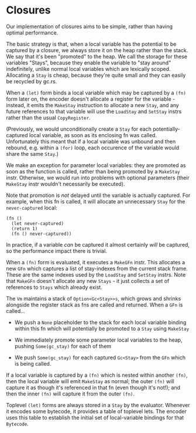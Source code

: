 # Closures

Our implementation of closures aims to be simple, rather than having optimal performance.

The basic strategy is that, when a local variable has the potential to be captured by a closure,
we always store it on the heap rather than the stack. We say that it's been "promoted" to the heap.
We call the storage for these variables "Stays", because they enable the variable to "stay
around" indefinitely, unlike normal local variables which are lexically scoped. Allocating a `Stay` 
is cheap, because they're quite small and they can easily be recycled by gc.rs.

When a `(let)` form binds a local variable which may be captured by a `(fn)` form later on, the
encoder doesn't allocate a register for the variable - instead, it emits the `MakeStay`
instruction to allocate a new `Stay`, and any future references to that variable will use
the `LoadStay` and `SetStay` instrs rather than the usual `CopyRegister`.

(Previously, we would unconditionally create a `Stay` for each potentially-captured local variable, 
as soon as its enclosing fn was called. Unfortunately this meant that if a local variable was 
unbound and then rebound, e.g. within a `(for)` loop, each occurence of the variable would share 
the same `Stay`.)

We make an exception for parameter local variables: they are promoted as soon as the function is
called, rather than being promoted by a `MakeStay` instr. Otherwise, we would run into problems
with optional parameters (their `MakeStay` instr wouldn't necessarily be executed).

Note that promotion is *not* delayed until the variable is actually captured. For example, when 
this fn is called, it will allocate an unnecessary `Stay` for the `never-captured` local:
	
	(fn ()
	  (let never-captured)
	  (return 1)
	  (fn () never-captured))

In practice, if a variable *can* be captured it almost certainly *will* be captured, so the 
performance impact there is trivial.

When a `(fn)` form is evaluated, it executes a `MakeGFn` instr. This allocates a new `GFn` which
captures a list of stay-indexes from the current stack frame. These are the same indexes used
by the `LoadStay` and `SetStay` instrs. Note that `MakeGFn` doesn't allocate any new `Stays` - 
it just collects a set of references to `Stays` which already exist.

The `Vm` maintains a stack of `Option<Gc<Stay>>s`, which grows and shrinks alongside the register
stack as fns are called and returned. When a `GFn` is called...
	
- We push a `None` placeholder to the stack for each local variable binding within this fn 
  which will potentially be promoted to a `Stay` using `MakeStay`

- We immediately promote some parameter local variables to the heap, pushing `Some(gc_stay)` for
  each of them

- We push `Some(gc_stay)` for each captured `Gc<Stay>` from the `GFn` which is being called.

If a local variable is captured by a `(fn)` which is nested within another `(fn)`, then the local
variable will emit `MakeStay` as normal; the outer `(fn)` will capture it as though it's referenced 
in that fn (even though it's not!); and then the inner `(fn)` will capture it from the outer `(fn)`.

Toplevel `(let)` forms are always stored in a `Stay` by the evaluator. Whenever it encodes
some bytecode, it provides a table of toplevel lets. The encoder uses this table to establish the 
initial set of local-variable bindings for that `Bytecode`.
